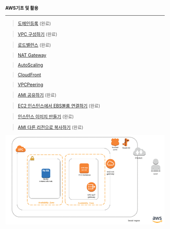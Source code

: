 **AWS기초 및 활용** 
*****

>[도메인등록](https://github.com/dockerdongjin/aws-network-examples/tree/master/case1) (완료)

>[VPC 구성하기](https://github.com/dockerdongjin/aws-network-examples/tree/master/case2) (완료)

>[로드밸런스](https://github.com/dockerdongjin/aws-network-examples/tree/master/case3)   (완료)

>[NAT Gateway](https://github.com/dockerdongjin/aws-network-examples/tree/master/case4)

>[AutoScaling](https://github.com/dockerdongjin/aws-network-examples/tree/master/case5)

>[CloudFront](https://github.com/dockerdongjin/aws-network-examples/tree/master/case6)

>[VPCPeering](https://github.com/dockerdongjin/aws-network-examples/tree/master/case7)

>[AMI 공유하기](https://github.com/dockerdongjin/aws-network-examples/tree/master/case8) (완료)

>[EC2 인스턴스에서 EBS볼륨 연결하기](https://github.com/dockerdongjin/aws-network-examples/tree/master/case9) (완료)

> [인스턴스 이미지 만들기](https://github.com/dockerdongjin/aws-network-examples/tree/master/case10) (완료)

> [AMI 다른 리전으로 복사하기](https://github.com/dockerdongjin/aws-network-examples/tree/master/case11) (완료)

![구성1](https://github.com/dockerdongjin/aws-network-examples/blob/master/case1.png)
